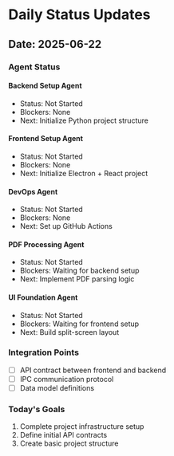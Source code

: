 # Daily Status Updates

## Date: 2025-06-22

### Agent Status

#### Backend Setup Agent
- Status: Not Started
- Blockers: None
- Next: Initialize Python project structure

#### Frontend Setup Agent  
- Status: Not Started
- Blockers: None
- Next: Initialize Electron + React project

#### DevOps Agent
- Status: Not Started
- Blockers: None
- Next: Set up GitHub Actions

#### PDF Processing Agent
- Status: Not Started
- Blockers: Waiting for backend setup
- Next: Implement PDF parsing logic

#### UI Foundation Agent
- Status: Not Started
- Blockers: Waiting for frontend setup
- Next: Build split-screen layout

### Integration Points
- [ ] API contract between frontend and backend
- [ ] IPC communication protocol
- [ ] Data model definitions

### Today's Goals
1. Complete project infrastructure setup
2. Define initial API contracts
3. Create basic project structure